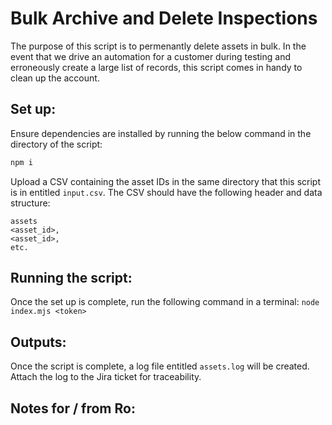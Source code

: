 # Bulk Archive and Delete Inspections
The purpose of this script is to permenantly delete assets in bulk. In the event that we drive an automation for a customer during testing and erroneously create a large list of records, this script comes in handy to clean up the account. 

## Set up:
Ensure dependencies are installed by running the below command in the directory of the script:
```bash
npm i
```
Upload a CSV containing the asset IDs in the same directory that this script is in entitled `input.csv`. The CSV should have the following header and data structure:
```csv
assets
<asset_id>,
<asset_id>,
etc.
```

## Running the script:
Once the set up is complete, run the following command in a terminal:
`node index.mjs <token>`

## Outputs:
Once the script is complete, a log file entitled `assets.log` will be created. Attach the log to the Jira ticket for traceability.

## Notes for / from Ro:

